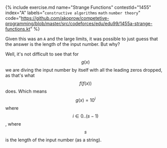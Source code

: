 {% include exercise.md name="Strange Functions" contestId="1455" index="A"
  labels="`constructive algorithms` `math` `number theory`"
  code="https://github.com/akoprow/competetive-programming/blob/master/src/codeforces/edu/edu99/1455a-strange-functions.kt"
%}

Given this was an `A` and the large limits, it was possible to just guess that the answer is the length of the input number.  But why?

Well, it's not difficult to see that for $$g(x)$$ we are diving the input number by itself with all the leading zeros dropped, as that's what $$f(f(x))$$ does.  Which means $$g(x) = 10^i$$ where $$i \in 0 .. (s-1)$$, where $$s$$ is the length of the input number (as a string).
